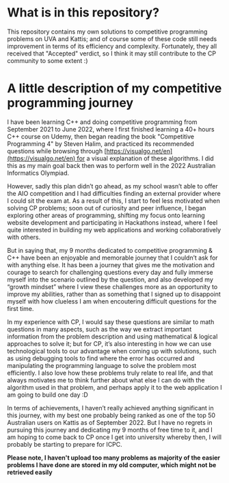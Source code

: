 # **What is in this repository?**

This repository contains my own solutions to competitive programming problems on UVA and Kattis; and of course some of these code still needs improvement in terms of its efficiency and complexity. Fortunately, they all received that "Accepted" verdict, so I think it may still contribute to the CP community to some extent :)

# **A little description of my competitive programming journey**

I have been learning C++ and doing competitive programming from September 2021 to June 2022, where I first finished learning a 40+ hours C++ course on Udemy, then began reading the book "Competitive Programming 4" by Steven Halim, and practiced its recommended questions while browsing through [https://visualgo.net/en](https://visualgo.net/en) for a visual explanation of these algorithms. I did this as my main goal back then was to perform well in the 2022 Australian Informatics Olympiad.

However, sadly this plan didn’t go ahead, as my school wasn’t able to offer the AIO competition and I had difficulties finding an external provider where I could sit the exam at. As a result of this, I start to feel less motivated when solving CP problems; soon out of curiosity and peer influence, I began exploring other areas of programming, shifting my focus onto learning website development and participating in Hackathons instead, where I feel quite interested in building my web applications and working collaboratively with others.

But in saying that, my 9 months dedicated to competitive programming & C++ have been an enjoyable and memorable journey that I couldn’t ask for with anything else. It has been a journey that gives me the motivation and courage to search for challenging questions every day and fully immerse myself into the scenario outlined by the question, and also developed my “growth mindset” where I view these challenges more as an opportunity to improve my abilities, rather than as something that I signed up to disappoint myself with how clueless I am when encoutering difficult questions for the first time.

In my experience with CP, I would say these questions are similar to math questions in many aspects, such as the way we extract important information from the problem description and using mathematical & logical approaches to solve it; but for CP, it’s also interesting in how we can use technological tools to our advantage when coming up with solutions, such as using debugging tools to find where the error has occurred and manipulating the programming language to solve the problem most efficiently. I also love how these problems truly relate to real life, and that always motivates me to think further about what else I can do with the algorithm used in that problem, and perhaps apply it to the web application I am going to build one day :D

In terms of achievements, I haven’t really achieved anything significant in this journey, with my best one probably being ranked as one of the top 50 Australian users on Kattis as of September 2022. But I have no regrets in pursuing this journey and dedicating my 9 months of free time to it, and I am hoping to come back to CP once I get into university whereby then, I will probably be starting to prepare for ICPC.

**Please note, I haven't upload too many problems as majority of the easier problems I have done are stored in my old computer, which might not be retrieved easily**
